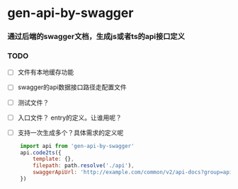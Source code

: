 # gen-api-by-swagger

### 通过后端的swagger文档，生成js或者ts的api接口定义


### TODO
- [ ] 文件有本地缓存功能
- [ ] swagger的api数据接口路径走配置文件
- [ ] 测试文件？
- [ ] 入口文件？ entry的定义。让谁用呢？

- [ ] 支持一次生成多个？具体需求的定义呢

``` javascript
    import api from 'gen-api-by-swagger'
    api.code2ts({
        template: {},
        filepath: path.resolve('./api'),
        swaggerApiUrl: 'http://example.com/common/v2/api-docs?group=api'
    })
```    